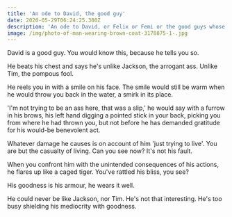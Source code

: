 ```yaml
---
title: 'An ode to David, the good guy'
date: 2020-05-29T06:24:25.380Z
description: 'An ode to David, or Felix or Femi or the good guys whose goody shoes don''t fit'
image: /img/photo-of-man-wearing-brown-coat-3178875-1-.jpg
---
```

David is a good guy. You would know this, because he tells you so.

He beats his chest and says he's unlike Jackson, the arrogant ass. Unlike Tim, the pompous fool.

He reels you in with a smile on his face. The smile would still be warm when he would throw you back in the water, a smirk in its place. 

'I'm not trying to be an ass here, that was a slip,' he would say with a furrow in his brows, his left hand digging a pointed stick in your back, picking you from where he had thrown you, but not before he has demanded gratitude for his would-be benevolent act.

Whatever damage he causes is on account of him 'just trying to live'. You are but the casualty of living. Can you see now? It's not his fault.

When you confront him with the unintended consequences of his actions, he flares up like a caged tiger. You've rattled his bliss, you see? 

His goodness is his armour, he wears it well. 

He could never be like Jackson, nor Tim. He's not that interesting. He's too busy shielding his mediocrity with goodness.
